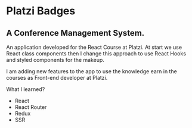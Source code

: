 # Platzi Badges

## A Conference Management System.

An application developed for the React Course at Platzi. At start we use React class components then I change this approach to use React Hooks and styled components for the makeup.

I am adding new features to the app to use the knowledge earn in the courses as Front-end developer at Platzi.

What I learned?

- React
- React Router
- Redux
- SSR
